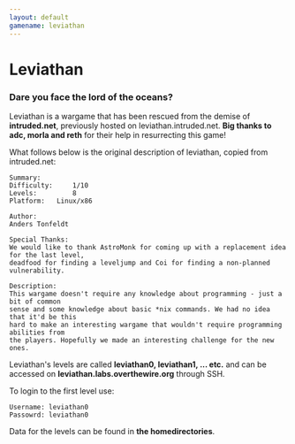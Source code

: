 ```yaml
---
layout: default
gamename: leviathan
---
```

Leviathan
=========

### Dare you face the lord of the oceans?

Leviathan is a wargame that has been rescued from the demise of
**intruded.net**, previously hosted on leviathan.intruded.net. **Big
thanks to adc, morla and reth** for their help in resurrecting this
game!

What follows below is the original description of leviathan, copied from
intruded.net:

    Summary:
    Difficulty:     1/10
    Levels:         8
    Platform:   Linux/x86

    Author:
    Anders Tonfeldt

    Special Thanks:
    We would like to thank AstroMonk for coming up with a replacement idea for the last level,
    deadfood for finding a leveljump and Coi for finding a non-planned vulnerability.

    Description:
    This wargame doesn't require any knowledge about programming - just a bit of common
    sense and some knowledge about basic *nix commands. We had no idea that it'd be this
    hard to make an interesting wargame that wouldn't require programming abilities from 
    the players. Hopefully we made an interesting challenge for the new ones.

Leviathan's levels are called **leviathan0, leviathan1, ... etc.** and
can be accessed on **leviathan.labs.overthewire.org** through SSH.

To login to the first level use:

    Username: leviathan0
    Passowrd: leviathan0

Data for the levels can be found in **the homedirectories**.
